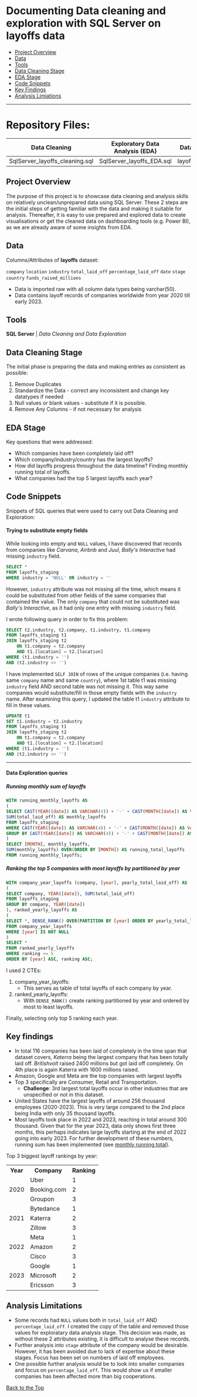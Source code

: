 Documenting Data cleaning and exploration with SQL Server on layoffs data
=====================

- [Project Overview](#project-overview)
- [Data](#data)
- [Tools](#tools)
- [Data Cleaning Stage](#data-cleaning-stage)
- [EDA Stage](#eda-stage)
- [Code Snippets](#code-snippets)
- [Key Findings](#key-findings)
- [Analysis Limiations](#analysis-limitations)

-----------------------------------------
Repository Files:
=================

|Data Cleaning|Exploratory Data Analysis (EDA)|Data File|
|---|---|---|
|SqlServer_layoffs_cleaning.sql|SqlServer_layoffs_EDA.sql|layoffs.csv|

## Project Overview

The purpose of this project is to showcase data cleaning and analysis skills on relatively unclean/unprepared data using SQL Server. These 2 steps are the initial steps of getting familiar with the data and making it suitable for analysis. Thereafter, it is easy to use prepared and explored data to create visualisations or get the cleaned data on dashboarding tools (e.g. Power BI), as we are already aware of some insights from EDA.

## Data

Columns/Attributes of **layoffs** dataset:

`company` `location` `industry` `total_laid_off` `percentage_laid_off` `date` `stage` `country` `funds_raised_millions` 

- Data is imported raw with all column data types being varchar(50).
- Data contains layoff records of companies worldwide from year 2020 till early 2023.


## Tools

**SQL Server** | *Data Cleaning and Data Exploration*


## Data Cleaning Stage

The initial phase is preparing the data and making entries as consistent as possible:

1. Remove Duplicates
2. Standardize the Data - correct any inconsistent and change key datatypes if needed 
3. Null values or blank values - substitute if it is possible.
4. Remove Any Columns - if not necessary for analysis


## EDA Stage

Key questions that were addressed:

- Which companies have been completely laid off?
- Which company/industry/country has the largest layoffs?
- How did layoffs progress throughout the data timeline? Finding monthly running total of layoffs.
- What companies had the top 5 largest layoffs each year?

## Code Snippets

Snippets of SQL queries that were used to carry out Data Cleaning and Exploration:

#### Trying to substitute empty fields

While looking into empty and `NULL` values, I have discovered that records from companies like *Carvana*, *Airbnb* and *Juul*, *Bally's Interactive* had missing `industry` field. 
```sql
SELECT *
FROM layoffs_staging
WHERE industry = 'NULL' OR industry = ''
```

However, `industry` attribute was not missing all the time, which means it could be substituted from other fields of the same companies that contained the value. The only `company` that could not be substituted was *Bally's Interactive*, as it had only one entry with missing `industry` field.

I wrote following query in order to fix this problem:

```sql
SELECT t2.industry, t2.company, t1.industry, t1.company
FROM layoffs_staging t1
JOIN layoffs_staging t2
	ON t1.company = t2.company
	AND t1.[location] = t2.[location]
WHERE (t1.industry = '') 
AND (t2.industry <> '')
```
I have implemented `SELF JOIN`  of rows of the unique companies (i.e. having same `company` name and same `country`), where 1st table t1 was missing `industry` field AND second table was not missing it. This way same companies would substitute/fill in those empty fields with the `industry` name. After examining this query, I updated the table t1 `industry` attribute to fill in these values.

```sql
UPDATE t1
SET t1.industry = t2.industry
FROM layoffs_staging t1
JOIN layoffs_staging t2
	ON t1.company = t2.company
	AND t1.[location] = t2.[location]
WHERE (t1.industry = '') 
AND (t2.industry <> '')
```

-----------

#### Data Exploration queries

##### Running monthly sum of layoffs

```sql
WITH running_monthly_layoffs AS
(
SELECT CAST(YEAR([date]) AS VARCHAR(4)) + '-' + CAST(MONTH([date]) AS VARCHAR(2)) AS [MONTH],
SUM(total_laid_off) AS monthly_layoffs
FROM layoffs_staging
WHERE CAST(YEAR([date]) AS VARCHAR(4)) + '-' + CAST(MONTH([date]) AS VARCHAR(2)) IS NOT NULL
GROUP BY CAST(YEAR([date]) AS VARCHAR(4)) + '-' + CAST(MONTH([date]) AS VARCHAR(2))
)
SELECT [MONTH], monthly_layoffs,
SUM(monthly_layoffs) OVER(ORDER BY [MONTH]) AS running_total_layoffs
FROM running_monthly_layoffs;
```

##### Ranking the top 5 companies with most layoffs by partitioned by year

```sql
WITH company_year_layoffs (company, [year], yearly_total_laid_off) AS
(
SELECT company, YEAR([date]), SUM(total_laid_off)
FROM layoffs_staging
GROUP BY company, YEAR([date])
), ranked_yearly_layoffs AS
(
SELECT *, DENSE_RANK() OVER(PARTITION BY [year] ORDER BY yearly_total_laid_off DESC) as ranking
FROM company_year_layoffs
WHERE [year] IS NOT NULL
)
SELECT *
FROM ranked_yearly_layoffs
WHERE ranking <= 5
ORDER BY [year] ASC, ranking ASC;
```
I used 2 CTEs:
1. company_year_layoffs:
	- This serves as table of total layoffs of each company by year.
2. ranked_yearly_layoffs:
	- With `DENSE_RANK()` create ranking partitioned by year and ordered by most to least layoffs.

Finally, selecting only top 5 ranking each year.



## Key findings

- In total 116 companies has been laid of completely in the time span that dataset covers, *Katerra* being the largest company that has been totally laid off. *Britishvolt* raised 2400 millions but got laid off completely. On 4th place is again Katerra with 1600 millions raised.
- Amazon, Google and Meta are the top companies with largest layoffs
- Top 3 specifically are Consumer, Retail and Transportation.
	- **Challenge**: 3rd largest total layoffs occur in other industries that are unspecified or not in this dataset.
- United States have the largest layoffs of around 256 thousand employees (2020-2023). This is very large compared to the 2nd place being India with only 35 thousand layoffs.
- Most layoffs took place in 2022 and 2023, reaching in total around 300 thousand. Given that for the year 2023, data only shows first three months, this perhaps indicates large layoffs starting at the end of 2022 going into early 2023. For further development of these numbers, running sum has been implemented (see [monthly running total](#running-monthly-sum-of-layoffs)).

Top 3 biggest layoff rankings by year:

<table>
  <tr>
    <th>Year</th>
    <th>Company</th>
    <th>Ranking</th>
  </tr>
  <tr>
    <td rowspan="3" align="center">2020</td>
    <td>Uber</td>
    <td>1</td>
  </tr>
  <tr> 
    <td>Booking.com</td>
    <td>2</td>
  </tr>
  <tr>
    <td>Groupon</td>
    <td>3</td>
  </tr>
  <tr>
    <td rowspan="3" align="center">2021</td>
    <td>Bytedance</td>
    <td>1</td>
  </tr>
  <tr>
    <td>Katerra</td>
    <td>2</td>
  </tr>
  <tr>
    <td>Zillow</td>
    <td>3</td>
  </tr>
  <tr>
    <td rowspan="3" align="center">2022</td>
    <td>Meta</td>
    <td>1</td>
  </tr>
  <tr>
    <td>Amazon</td>
    <td>2</td>
  </tr>
  <tr>
    <td>Cisco</td>
    <td>3</td>
  </tr>
  <tr>
    <td rowspan="3" align="center">2023</td>
    <td>Google</td>
    <td>1</td>
  </tr>
  <tr>
    <td>Microsoft</td>
    <td>2</td>
  </tr>
  <tr>
    <td>Ericsson</td>
    <td>3</td>
  </tr>
</table>

## Analysis Limitations
- Some records had `NULL` values both in `total_laid_off` AND `percentage_laid_off`. I created the copy of the table and removed those values for exploratary data analysis stage. This decision was made, as without these 2 attributes existing, it is difficult to analyse these records.
- Further analysis into `stage` attribute of the company would be desirable. However, it has been avoided due to lack of expertise about these stages. Focus has been set on numbers of laid off employees.
- One possible further analysis would be to look into smaller companies and focus on `percentage_laid_off`. This would show us if smaller companies has been affected more than big cooperations.


[Back to the Top](#documenting-data-cleaning-and-exploration-with-sql-server-on-layoffs-data)

